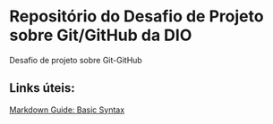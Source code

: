 # Repositório do Desafio de Projeto sobre Git/GitHub da DIO
Desafio de projeto sobre Git-GitHub

## Links úteis:
[Markdown Guide: Basic Syntax](https://www.markdownguide.org/basic-syntax/)
